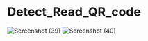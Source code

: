 # Detect_Read_QR_code
![Screenshot (39)](https://github.com/ntheanh/Detect_Read_QR_code/assets/81274013/fb34a2a0-c470-4bb3-9265-7c3d4a9266f7)
![Screenshot (40)](https://github.com/ntheanh/Detect_Read_QR_code/assets/81274013/eed0f71e-c315-46bc-ba41-54eadb88b17b)
